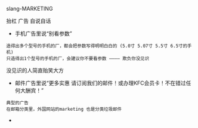 
slang-MARKETING

抬杠 广告 自说自话

- 手机广告里说“别看参数”
```
造得出多个型号的手机的厂，都会把参数写得明明白白的 (5.0寸 5.07寸 5.5寸 6.5寸的手机)
只造得出1个型号的手机的厂，会建议你不要看参数 ———— 欺负你没见识
```

没见识的人简直贻笑大方

- 邮件广告里说“更多实惠 请订阅我们的邮件！或办理KFC会员卡！不在错过任何大酬宾！”
```
典型的广告
在邮箱分类里，外国网站的marketing 也是分类垃圾邮件
```


-
